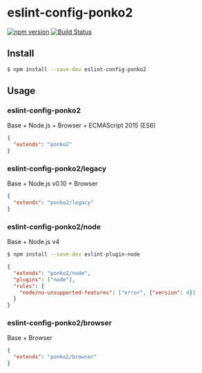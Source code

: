 # eslint-config-ponko2

[![npm version](https://badge.fury.io/js/eslint-config-ponko2.svg)](https://badge.fury.io/js/eslint-config-ponko2)
[![Build Status](https://travis-ci.org/ponko2/eslint-config-ponko2.svg?branch=master)](https://travis-ci.org/ponko2/eslint-config-ponko2)

## Install

```sh
$ npm install --save-dev eslint-config-ponko2
```

## Usage

### eslint-config-ponko2

Base + Node.js + Browser + ECMAScript 2015 (ES6)

```json
{
  "extends": "ponko2"
}
```

### eslint-config-ponko2/legacy

Base + Node.js v0.10 + Browser

```json
{
  "extends": "ponko2/legacy"
}
```

### eslint-config-ponko2/node

Base + Node.js v4

```sh
$ npm install --save-dev eslint-plugin-node
```

```json
{
  "extends": "ponko2/node",
  "plugins": ["node"],
  "rules": {
    "node/no-unsupported-features": ["error", {"version": 4}]
  }
}
```

### eslint-config-ponko2/browser

Base + Browser

```json
{
  "extends": "ponko2/browser"
}
```
